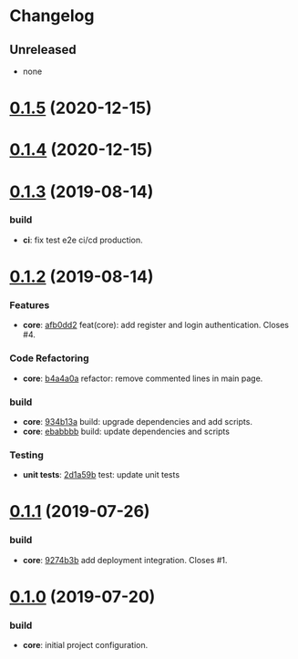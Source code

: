 # Changelog

## Unreleased

- none

<a name="0.1.5"></a>
# [0.1.5](#) (2020-12-15)

<a name="0.1.4"></a>
# [0.1.4](#) (2020-12-15)

<a name="0.1.3"></a>
# [0.1.3](#) (2019-08-14)

### build
- **ci**: fix test e2e ci/cd production.

<a name="0.1.2"></a>
# [0.1.2](#) (2019-08-14)

### Features
- **core**: [afb0dd2](afb0dd2) feat(core): add register and login authentication. Closes #4.

### Code Refactoring
- **core**: [b4a4a0a](b4a4a0a) refactor: remove commented lines in main page.

### build
- **core**: [934b13a](934b13a) build: upgrade dependencies and add scripts.
- **core**: [ebabbbb](ebabbbb) build: update dependencies and scripts

### Testing
- **unit tests**: [2d1a59b](2d1a59b) test: update unit tests

<a name="0.1.1"></a>
# [0.1.1](#) (2019-07-26)

<!-- ### Bug Fixes -->

### build
- **core**: [9274b3b](9274b3b) add deployment integration. Closes #1.

<a name="0.1.0"></a>
# [0.1.0](#) (2019-07-20)

<!-- ### Bug Fixes -->

### build
- **core**: initial project configuration.

<!-- ### Dependency updates

### Features

### Code Refactoring

### Performance Improvements

### Testing

### Documentation

### DEPRECATIONS

### BREAKING CHANGES -->
